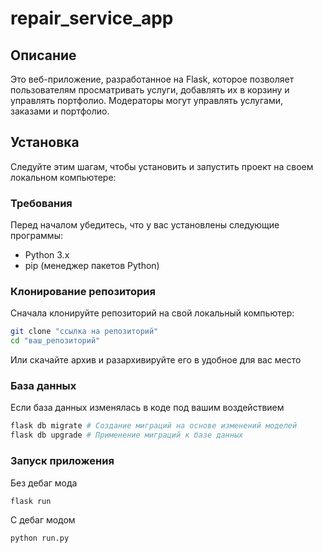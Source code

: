 # repair_service_app

## Описание

Это веб-приложение, разработанное на Flask, которое позволяет пользователям просматривать услуги, добавлять их в корзину и управлять портфолио. Модераторы могут управлять услугами, заказами и портфолио.

## Установка

Следуйте этим шагам, чтобы установить и запустить проект на своем локальном компьютере:

### Требования

Перед началом убедитесь, что у вас установлены следующие программы:

- Python 3.x
- pip (менеджер пакетов Python)

### Клонирование репозитория

Сначала клонируйте репозиторий на свой локальный компьютер:

```bash
git clone "ссылка на репозиторий"
cd "ваш_репозиторий"

```
Или скачайте архив и разархивируйте его в удобное для вас место


### База данных

Если база данных изменялась в коде под вашим воздействием

```bash
flask db migrate # Создание миграций на основе изменений моделей
flask db upgrade # Применение миграций к базе данных
```

### Запуск приложения

Без дебаг мода
```bash
flask run
```

С дебаг модом
```bash
python run.py
```